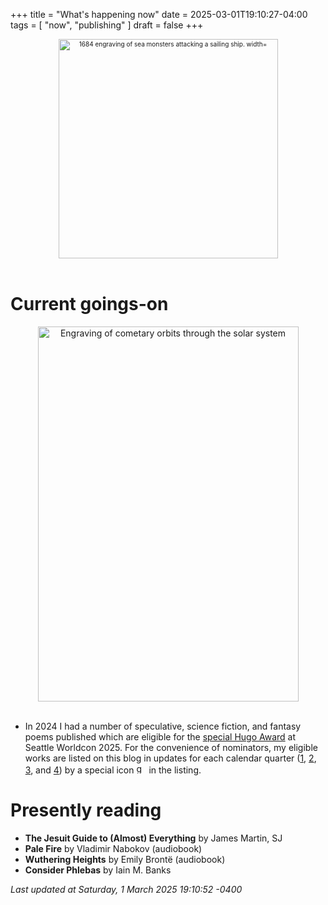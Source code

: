 +++
title = "What's happening now"
date = 2025-03-01T19:10:27-04:00
tags = [
    "now",
    "publishing"
]
draft = false
+++
<div align="center" style="font-size:x-small"><img src="https://milkfish08.s3.amazonaws.com/photo/blog/abovethefold/1684-untitled-engraving-of-sea-monsters-attacking-a-sailing-vessel-49fa31.jpg" alt="1684 engraving of sea monsters attacking a sailing ship. width="512" height="351" title="Sea monsters attacking a sailing ship" /></div><br clear="all" />

# Current goings-on

<div align="center"><img src="https://milkfish08.s3.amazonaws.com/photo/blog/comets.jpeg" height=600 width=417 alt="Engraving of cometary orbits through the solar system" title="Comets" /></div><br clear="all" />

* In 2024 I had a number of speculative, science fiction, and fantasy poems published which are eligible for the [special Hugo Award](https://seattlein2025.org/wsfs/hugo-awards/hugo-awards-information/) at Seattle Worldcon 2025.
For the convenience of nominators, my eligible works are listed on this blog in updates for each calendar quarter ([1](https://zeroatthebone.us/post/1q2024/), [2](https://zeroatthebone.us/post/1q2024/), [3](https://zeroatthebone.us/post/3q2024/), and [4](https://zeroatthebone.us/post/4q2024/)) by a special icon <img src="https://milkfish08.s3.amazonaws.com/photo/blog/award_star_gold_1.png" width=16 height=16 title="gold star" /> in the listing.

# Presently reading

* __The Jesuit Guide to (Almost) Everything__ by James Martin, SJ
* __Pale Fire__ by Vladimir Nabokov (audiobook)
* __Wuthering Heights__ by Emily Bront&euml; (audiobook)
* __Consider Phlebas__ by Iain M. Banks

*Last updated at Saturday, 1 March 2025 19:10:52 -0400*

